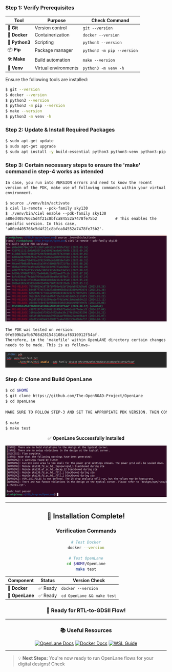 ### **Step 1: Verify Prerequisites**

<div align="center">

| Tool | Purpose | Check Command |
|------|---------|---------------|
| 🔧 **Git** | Version control | `git --version` |
| 🐳 **Docker** | Containerization | `docker --version` |
| 🐍 **Python3** | Scripting | `python3 --version` |
| 📦 **Pip** | Package manager | `python3 -m pip --version` |
| 🛠️ **Make** | Build automation | `make --version` |
| 🔧 **Venv** | Virtual environments | `python3 -m venv -h` |

</div>

Ensure the following tools are installed:
```bash
$ git --version
$ docker --version
$ python3 --version
$ python3 -m pip --version
$ make --version
$ python3 -m venv -h
```

### **Step 2: Update & Install Required Packages**
```bash
$ sudo apt-get update
$ sudo apt-get upgrade
$ sudo apt install -y build-essential python3 python3-venv python3-pip python3-tk curl make git
```

### **Step 3: Certain necessary steps to ensure the 'make' command in step-4 works as intended**
```
In case, you run into VERSION errors and need to know the recent version of the PDK, make use of following commands within your virtual environment.

$ source ./venv/bin/activate
$ ciel ls-remote --pdk-family sky130
$ ./venv/bin/ciel enable --pdk-family sky130 a80ed405766c5d4f21c8bfca84552a7478fe75b2        # This enables the specific version. In this case, 'a80ed405766c5d4f21c8bfca84552a7478fe75b2'.
```
![PDK VERSIONS](Images/pdk_versions.png)
```
The PDK was tested on version: 0fe599b2afb6708d281543108caf8310912f54af.
Therefore, in the 'makefile' within OpenLANE directory certain changes needs to be made. This is as follows-
```
![PDK VERSION UPDATE](Images/pdk_version_update.png)

### **Step 4: Clone and Build OpenLane**
```bash
$ cd $HOME
$ git clone https://github.com/The-OpenROAD-Project/OpenLane
$ cd OpenLane

MAKE SURE TO FOLLOW STEP-3 AND SET THE APPROPIATE PDK VERSION. THEN CONTINUE WITH 'make' command.

$ make
$ make test
```
<div align="center">

✅ **OpenLane Successfully Installed**

</div>

![OpenLANE Installation](Images/reference.png)

---

<div align="center">

## 🎉 **Installation Complete!**

### **Verification Commands**

```bash
# Test Docker
docker --version

# Test OpenLane
cd $HOME/OpenLane
make test
```

| Component | Status | Version Check |
|-----------|--------|---------------|
| 🐳 **Docker** | ✅ Ready | `docker --version` |
| 🧰 **OpenLane** | ✅ Ready | `cd OpenLane && make test` |

### 🚀 **Ready for RTL-to-GDSII Flow!**

</div>

---

<div align="center">

### 📚 **Useful Resources**

[![OpenLane Docs](https://img.shields.io/badge/OpenLane-Documentation-blue?style=flat-square)](https://openlane.readthedocs.io/)
[![Docker Docs](https://img.shields.io/badge/Docker-Documentation-blue?style=flat-square)](https://docs.docker.com/)
[![WSL Guide](https://img.shields.io/badge/WSL-Guide-green?style=flat-square)](https://docs.microsoft.com/en-us/windows/wsl/)

</div>

---

> 💡 **Next Steps:** You're now ready to run OpenLane flows for your digital designs! Check
